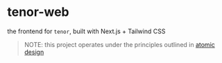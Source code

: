 # tenor-web

the frontend for `tenor`, built with Next.js + Tailwind CSS

> NOTE: this project operates under the principles outlined in [atomic design](https://bradfrost.com/blog/post/atomic-web-design)
